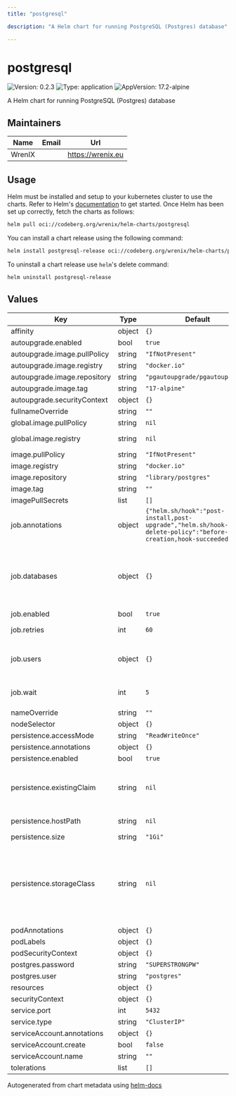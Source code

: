 ```yaml
---
title: "postgresql"

description: "A Helm chart for running PostgreSQL (Postgres) database"

---
```


# postgresql

![Version: 0.2.3](https://img.shields.io/badge/Version-0.2.3-informational?style=flat-square) ![Type: application](https://img.shields.io/badge/Type-application-informational?style=flat-square) ![AppVersion: 17.2-alpine](https://img.shields.io/badge/AppVersion-17.2--alpine-informational?style=flat-square)

A Helm chart for running PostgreSQL (Postgres) database

## Maintainers

| Name | Email | Url |
| ---- | ------ | --- |
| WrenIX |  | <https://wrenix.eu> |

## Usage

Helm must be installed and setup to your kubernetes cluster to use the charts.
Refer to Helm's [documentation](https://helm.sh/docs) to get started.
Once Helm has been set up correctly, fetch the charts as follows:

```bash
helm pull oci://codeberg.org/wrenix/helm-charts/postgresql
```

You can install a chart release using the following command:

```bash
helm install postgresql-release oci://codeberg.org/wrenix/helm-charts/postgresql --values values.yaml
```

To uninstall a chart release use `helm`'s delete command:

```bash
helm uninstall postgresql-release
```

## Values

| Key | Type | Default | Description |
|-----|------|---------|-------------|
| affinity | object | `{}` |  |
| autoupgrade.enabled | bool | `true` |  |
| autoupgrade.image.pullPolicy | string | `"IfNotPresent"` |  |
| autoupgrade.image.registry | string | `"docker.io"` |  |
| autoupgrade.image.repository | string | `"pgautoupgrade/pgautoupgrade"` |  |
| autoupgrade.image.tag | string | `"17-alpine"` |  |
| autoupgrade.securityContext | object | `{}` |  |
| fullnameOverride | string | `""` |  |
| global.image.pullPolicy | string | `nil` | if set it will overwrite all pullPolicy |
| global.image.registry | string | `nil` | if set it will overwrite all registry entries |
| image.pullPolicy | string | `"IfNotPresent"` |  |
| image.registry | string | `"docker.io"` |  |
| image.repository | string | `"library/postgres"` |  |
| image.tag | string | `""` |  |
| imagePullSecrets | list | `[]` |  |
| job.annotations | object | `{"helm.sh/hook":"post-install,post-upgrade","helm.sh/hook-delete-policy":"before-hook-creation,hook-succeeded"}` | Annotations (usefull to delete job by helm afterwards) |
| job.databases | object | `{}` | Bootstrap databases into postgresql server. When databases already exists, they will stay untouched.  databases:  "name_of_database":    owner: "existing_user_which_will_get_grant"    additionalParams: "" # Optional |
| job.enabled | bool | `true` | Enable database bootstrapping. |
| job.retries | int | `60` | Amount of retries while waiting for postgresql server is available. |
| job.users | object | `{}` | Bootstrap users into postgresql server. When users already exists, they will stay untouched.  users:   username: RandomPassword0#" |
| job.wait | int | `5` | Time to wait in each wait in each iteration until postgresql server is available. |
| nameOverride | string | `""` |  |
| nodeSelector | object | `{}` |  |
| persistence.accessMode | string | `"ReadWriteOnce"` |  |
| persistence.annotations | object | `{}` |  |
| persistence.enabled | bool | `true` |  |
| persistence.existingClaim | string | `nil` | A manually managed Persistent Volume and Claim Requires persistence.enabled: true If defined, PVC must be created manually before volume will be bound |
| persistence.hostPath | string | `nil` | Do not create an PVC, direct use hostPath in Pod |
| persistence.size | string | `"1Gi"` |  |
| persistence.storageClass | string | `nil` | Persistent Volume Storage Class If defined, storageClassName: <storageClass> If set to "-", storageClassName: "", which disables dynamic provisioning If undefined (the default) or set to null, no storageClassName spec is   set, choosing the default provisioner.  (gp2 on AWS, standard on   GKE, AWS & OpenStack) |
| podAnnotations | object | `{}` |  |
| podLabels | object | `{}` |  |
| podSecurityContext | object | `{}` |  |
| postgres.password | string | `"SUPERSTRONGPW"` | Database password. |
| postgres.user | string | `"postgres"` | Database user. |
| resources | object | `{}` |  |
| securityContext | object | `{}` |  |
| service.port | int | `5432` |  |
| service.type | string | `"ClusterIP"` |  |
| serviceAccount.annotations | object | `{}` |  |
| serviceAccount.create | bool | `false` |  |
| serviceAccount.name | string | `""` |  |
| tolerations | list | `[]` |  |

Autogenerated from chart metadata using [helm-docs](https://github.com/norwoodj/helm-docs)
